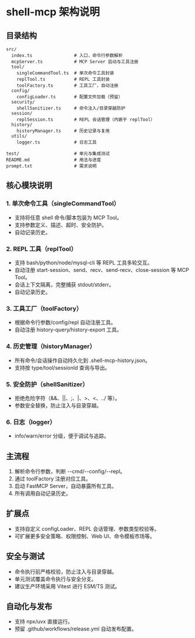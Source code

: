 # shell-mcp 架构说明

## 目录结构

```
src/
  index.ts                # 入口，命令行参数解析
  mcpServer.ts            # MCP Server 启动与工具注册
  tool/
    singleCommandTool.ts  # 单次命令工具封装
    replTool.ts           # REPL 工具封装
    toolFactory.ts        # 工具工厂，自动注册
  config/
    configLoader.ts       # 配置文件加载（预留）
  security/
    shellSanitizer.ts     # 命令注入/目录穿越防护
  session/
    replSession.ts        # REPL 会话管理（内嵌于 replTool）
  history/
    historyManager.ts     # 历史记录与复用
  utils/
    logger.ts             # 日志工具

test/                     # 单元与集成测试
README.md                 # 用法与进度
prompt.txt                # 需求说明
```

## 核心模块说明

### 1. 单次命令工具（singleCommandTool）
- 支持将任意 shell 命令/脚本包装为 MCP Tool。
- 支持参数定义、描述、超时、安全防护。
- 自动记录历史。

### 2. REPL 工具（replTool）
- 支持 bash/python/node/mysql-cli 等 REPL 工具多轮交互。
- 自动注册 start-session、send、recv、send-recv、close-session 等 MCP Tool。
- 会话上下文隔离，完整捕获 stdout/stderr。
- 自动记录历史。

### 3. 工具工厂（toolFactory）
- 根据命令行参数/config/repl 自动注册工具。
- 自动注册 history-query/history-export 工具。

### 4. 历史管理（historyManager）
- 所有命令/会话操作自动持久化到 .shell-mcp-history.json。
- 支持按 type/tool/sessionId 查询与导出。

### 5. 安全防护（shellSanitizer）
- 拒绝危险字符（&&、||、;、|、>、<、../ 等）。
- 参数安全替换，防止注入与目录穿越。

### 6. 日志（logger）
- info/warn/error 分级，便于调试与追踪。

## 主流程
1. 解析命令行参数，判断 --cmd/--config/--repl。
2. 通过 toolFactory 注册对应工具。
3. 启动 FastMCP Server，自动暴露所有工具。
4. 所有调用自动记录历史。

## 扩展点
- 支持自定义 configLoader、REPL 会话管理、参数类型校验等。
- 可扩展更多安全策略、权限控制、Web UI、命令模板市场等。

## 安全与测试
- 命令执行前严格校验，防止注入与目录穿越。
- 单元测试覆盖命令执行与安全分支。
- 建议生产环境采用 Vitest 进行 ESM/TS 测试。

## 自动化与发布
- 支持 npx/uvx 直接运行。
- 预留 .github/workflows/release.yml 自动发布配置。 